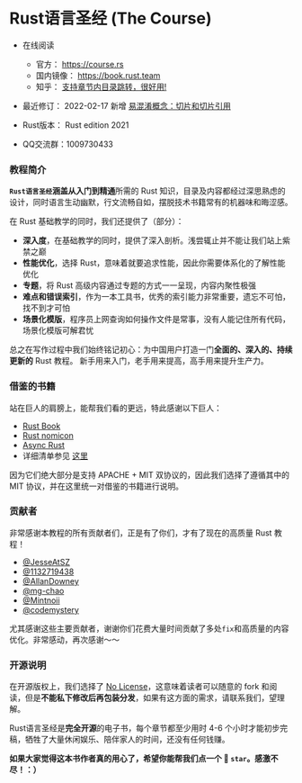 # Rust语言圣经 (The Course)

- 在线阅读
  - 官方： https://course.rs
  - 国内镜像： https://book.rust.team
  - 知乎： [支持章节内目录跳转，很好用!](https://www.zhihu.com/column/c_1452781034895446017)

- 最近修订： 2022-02-17 新增 [易混淆概念：切片和切片引用](https://course.rs/confonding/slice.html)
- Rust版本： Rust edition 2021
- QQ交流群：1009730433

### 教程简介

**`Rust语言圣经`**涵盖从**入门到精通**所需的 Rust 知识，目录及内容都经过深思熟虑的设计，同时语言生动幽默，行文流畅自如，摆脱技术书籍常有的机器味和晦涩感。

在 Rust 基础教学的同时，我们还提供了（部分）：

- **深入度**，在基础教学的同时，提供了深入剖析。浅尝辄止并不能让我们站上紫禁之巅
- **性能优化**，选择 Rust，意味着就要追求性能，因此你需要体系化的了解性能优化
- **专题**，将 Rust 高级内容通过专题的方式一一呈现，内容内聚性极强
- **难点和错误索引**，作为一本工具书，优秀的索引能力非常重要，遗忘不可怕，找不到才可怕
- **场景化模版**，程序员上网查询如何操作文件是常事，没有人能记住所有代码，场景化模版可解君忧

总之在写作过程中我们始终铭记初心：为中国用户打造一门**全面的、深入的、持续更新的** Rust 教程。 新手用来入门，老手用来提高，高手用来提升生产力。

### 借鉴的书籍

站在巨人的肩膀上，能帮我们看的更远，特此感谢以下巨人：

- [Rust Book](https://doc.rust-lang.org/book)
- [Rust nomicon](https://doc.rust-lang.org/nomicon/dot-operator.html)
- [Async Rust](https://rust-lang.github.io/async-book/01_getting_started/01_chapter.html)
- 详细清单参见 [这里](./assets/writing-material/books.md)

因为它们绝大部分是支持 APACHE + MIT 双协议的，因此我们选择了遵循其中的 MIT 协议，并在这里统一对借鉴的书籍进行说明。

### 贡献者

非常感谢本教程的所有贡献者们，正是有了你们，才有了现在的高质量 Rust 教程！

- [@JesseAtSZ](https://github.com/JesseAtSZ)
- [@1132719438](https://github.com/1132719438)
- [@AllanDowney](https://github.com/AllanDowney)
- [@mg-chao](https://github.com/mg-chao)
- [@Mintnoii](https://github.com/Mintnoii)
- [@codemystery](https://github.com/codemystery)

尤其感谢这些主要贡献者，谢谢你们花费大量时间贡献了多处`fix`和高质量的内容优化。非常感动，再次感谢～～

### 开源说明

在开源版权上，我们选择了 [No License](https://www.google.com.hk/url?sa=t&rct=j&q=&esrc=s&source=web&cd=&ved=2ahUKEwigkv-KtMT0AhXFdXAKHdI4BCcQFnoECAQQAw&url=https%3A%2F%2Fchoosealicense.com%2Fno-permission%2F&usg=AOvVaw3M2Q4IbdhnpJ2K71TF7SPB)，这意味着读者可以随意的 fork 和阅读，但是**不能私下修改后再包装分发**，如果有这方面的需求，请联系我们，望理解。

Rust语言圣经是**完全开源**的电子书，每个章节都至少用时 4-6 个小时才能初步完稿，牺牲了大量休闲娱乐、陪伴家人的时间，还没有任何钱赚。

**如果大家觉得这本书作者真的用心了，希望你能帮我们点一个 🌟 `star`。感激不尽！：）**
